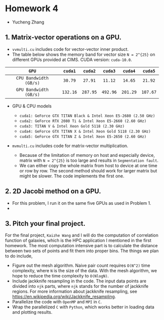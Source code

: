 # Homework 4

- Yucheng Zhang

## 1. Matrix-vector operations on a GPU.

- `vvmulti.cu` includes code for vector-vector inner product.
- The table below shows the memory band for vector size `N = 2^{25}` on different GPUs provided at CIMS. CUDA version: `cuda-10.0`.

|         `GPU`          | `cuda1`  | `cuda2`  | `cuda3`  | `cuda4`  | `cuda5`  |
| :--------------------: | :------: | :------: | :------: | :------: | :------: |
| `CPU Bandwidth (GB/s)` | `30.79`  | `27.91`  | `11.12`  | `14.65`  | `21.92`  |
| `GPU Bandwidth (GB/s)` | `132.16` | `287.95` | `492.96` | `201.29` | `107.67` |

- GPU & CPU models
  - `cuda1: GeForce GTX TITAN Black & Intel Xeon E5-2680 (2.50 GHz)`
  - `cuda2: GeForce RTX 2080 Ti & Intel Xeon E5-2660 (2.60 GHz)`
  - `cuda3: TITAN V & Intel Xeon Gold 5118 (2.30 GHz)`
  - `cuda4: GeForce GTX TITAN X & Intel Xeon Gold 5118 (2.30 GHz)`
  - `cuda5: GeForce GTX TITAN Z & Intel Xeon E5-2650 (2.60 GHz)`

- `mvmulti.cu` includes code for matrix-vector multiplication.
  - Because of the limitation of memory on host and especially device, matrix with `N = 2^{25}` is too large and results in `Segmentation fault`.
  - We can either copy the whole matrix from host to device at one time or row by row. The second method should work for larger matrix but might be slower. The code implements the first one.

## 2. 2D Jacobi method on a GPU.

- For this problem, I run it on the same five GPUs as used in Problem 1.
- 


## 3. Pitch your final project.

For the final project, `Kaizhe Wang` and I will do the computation of correlation function of galaxies, which is the HPC application I mentioned in the first homework. The most computation intensive part is to calculate the distance between two sets of points and fit them into proper bins. The things we plan to do include,

- Figure out the mesh algorithm. Naive pair count requires `O(N^2)` time complexity, where `N` is the size of the data. With the mesh algorithm, we hope to reduce the time complexity to `O(NlogN)`.
- Include jackknife resampling in the code. The input data points are divided into `njk` parts, where `njk` stands for the number of jackknife regions. For more information about jackknife resampling, see https://en.wikipedia.org/wiki/Jackknife_resampling.
- Parallelize the code with `OpenMP` and `MPI` in `C`.
- Wrap the parallelized `C` with `Python`, which works better in loading data and plotting results.
